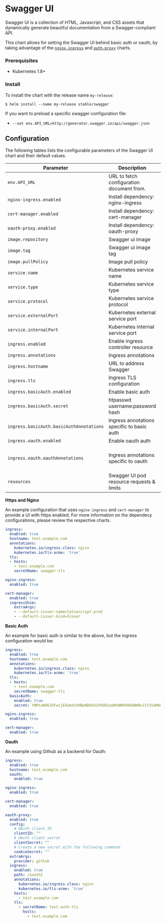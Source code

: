 # Swagger UI

Swagger UI is a collection of HTML, Javascript, and CSS assets that dynamically generate beautiful documentation from a Swagger-compliant API.


This chart allows for setting the Swagger UI behind basic auth or oauth, by taking advantage of the [`nginx-ingress`](https://github.com/kubernetes/charts/tree/master/stable/nginx-ingress) and [`oath-proxy`](https://github.com/kubernetes/charts/tree/master/incubator/oauth-proxy) charts.


### Prerequisites

- Kubernetes 1.8+

### Install

To install the chart with the release name `my-release`:

```console
$ helm install --name my-release stable/swagger
```

If you want to preload a specific swagger configuration file:
- `--set env.API_URL=http://generator.swagger.io/api/swagger.json`


## Configuration

The following tables lists the configurable parameters of the Swagger UI chart and their default values.

|              Parameter                   |               Description                   |             Default             |
|------------------------------------------|---------------------------------------------|---------------------------------|
| `env.API_URL`                            | URL to fetch configuration document from.   | `nil`                           |
| `nginx-ingress.enabled`                  | Install dependency: nginx-ingress           | `false`                         |
| `cert-manager.enabled`                   | Install dependency: cert-manager            | `false`                         |
| `oauth-proxy.enabled`                    | Install dependency: oauth-proxy             | `false`                         |
| `image.repository`                       | Swagger ui image                            | `swaggerapi/swagger-ui`         |
| `image.tag`                              | Swagger ui image tag                        | `v3.9.3`                        |
| `image.pullPolicy`                       | Image pull policy                           | `IfNotPresent`                  |
| `service.name`                           | Kubernetes service name                     | `http`                          |
| `service.type`                           | Kubernetes service type                     | `TCP`                           |
| `service.protocol`                       | Kubernetes service protocol                 | `NodePort`                      |
| `service.externalPort`                   | Kubernetes external service port            | `80`                            |
| `service.internalPort`                   | Kubernetes internal service port            | `8080`                          |
| `ingress.enabled`                        | Enable ingress controller resource          | `false`                         |
| `ingress.annotations`                    | Ingress annotations                         | `{}`                            |
| `ingress.hostname`                       | URL to address Swagger                      | `nil`                           |
| `ingress.tls`                            | Ingress TLS configuration                   | `[]`                            |
| `ingress.basicAuth.enabled`              | Enable basic auth                           | `false`                         |
| `ingress.basicAuth.secret`               | htpasswd username:password hash             | `YWRtaW46JGFwcjEkUm4zVHBwNDUkb2VOd0JoeWtWWHh0bUNmNnJ1Y2VaMAo=` which is the equivalent of `admin:test`, use `htpasswd -n <username>` to generate your own  |
| `ingress.basicAuth.basicAuthAnnotations` | Ingress annotations specific to basic auth  | `{  nginx.ingress.kubernetes.io/auth-type: basic,    nginx.ingress.kubernetes.io/auth-realm: "Authentication Required"}`   |
| `ingress.oauth.enabled`                  | Enable oauth auth                           | `false`                         |
| `ingress.oauth.oauthAnnotations`         | Ingress annotations specific to oauth       | `{  kubernetes.io/ingress.class: nginx,   nginx.ingress.kubernetes.io/auth-signin: https://$host/oauth2/start,   nginx.ingress.kubernetes.io/auth-url: https://$host/oauth2/auth}`     |
| `resources`                              | Swagger UI pod resource requests & limits   | `{}`                            |


**Https and Nginx**

An example configuration that uses `nginx-ingress` and `cert-manager` to provide a UI with https enabled. For more information on the dependecy configurations, please review the respective charts.
```yaml
ingress:
  enabled: true
  hostname: test.example.com
  annotations:
    kubernetes.io/ingress.class: nginx
    kubernetes.io/tls-acme: 'true'
  tls:
  - hosts:
    - test.example.com
    secretName: swagger-tls

nginx-ingress:
  enabled: true

cert-manager:
  enabled: true
  ingressShim:
    extraArgs:
    - --default-issuer-name=letsencrypt-prod
    - --default-issuer-kind=Issuer
```

**Basic Auth**

An example for basic auth is similar to the above, but the ingress configuration would be:
```yaml
ingress:
  enabled: true
  hostname: test.example.com
  annotations:
    kubernetes.io/ingress.class: nginx
    kubernetes.io/tls-acme: 'true'
  tls:
  - hosts:
    - test.example.com
    secretName: swagger-tls
  basicAuth:
    enabled: true
    secret: YWRtaW46JGFwcjEkUm4zVHBwNDUkb2VOd0JoeWtWWHh0bUNmNnJ1Y2VaMAo=

nginx-ingress:
  enabled: true

cert-manager:
  enabled: true
```

**Oauth**

An example using Github as a backend for Oauth:
```yaml
ingress:
  enabled: true
  hostname: test.example.com
  oauth:
    enabled: true

nginx-ingress:
  enabled: true

cert-manager:
  enabled: true

oauth-proxy:
  enabled: true
  config:
    # OAuth client ID
    clientID: ""
    # OAuth client secret
    clientSecret: ""
    # Create a new secret with the following command
    cookieSecret: ""
  extraArgs:
    provider: github
  ingress:
    enabled: true
    path: /oauth2
    annotations:
      kubernetes.io/ingress.class: nginx
      kubernetes.io/tls-acme: 'true'
    hosts:
      - test.example.com
    tls:
      - secretName: test-auth-tls
        hosts:
          - test.example.com
```